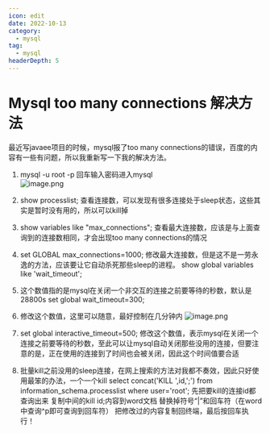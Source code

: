 ```yaml
---
icon: edit
date: 2022-10-13
category:
  - mysql
tag:
  - mysql
headerDepth: 5
---
```



# Mysql too many connections 解决方法
最近写javaee项目的时候，mysql报了too many connections的错误，百度的内容有一些有问题，所以我重新写一下我的解决方法。

1. mysql -u root -p 回车输入密码进入mysql                                                                                                  
![image.png](/upload/2022/10/image-6007218e54be45fd990f719385c892fd.png)

2. show processlist; 
查看连接数，可以发现有很多连接处于sleep状态，这些其实是暂时没有用的，所以可以kill掉

3. show variables like "max_connections"; 
查看最大连接数，应该是与上面查询到的连接数相同，才会出现too many connections的情况

4. set GLOBAL max_connections=1000; 
修改最大连接数，但是这不是一劳永逸的方法，应该要让它自动杀死那些sleep的进程。
show global variables like 'wait_timeout'; 

5. 这个数值指的是mysql在关闭一个非交互的连接之前要等待的秒数，默认是28800s
set global wait_timeout=300; 

6. 修改这个数值，这里可以随意，最好控制在几分钟内
![image.png](/upload/2022/10/image-08ad270052c547b09de075eb23063f2f.png)                                                                                                     

7. set global interactive_timeout=500; 
修改这个数值，表示mysql在关闭一个连接之前要等待的秒数，至此可以让mysql自动关闭那些没用的连接，但要注意的是，正在使用的连接到了时间也会被关闭，因此这个时间值要合适

8. 批量kill之前没用的sleep连接，在网上搜索的方法对我都不奏效，因此只好使用最笨的办法，一个一个kill
select concat('KILL ',id,';') from information_schema.processlist where user='root'; 先把要kill的连接id都查询出来
复制中间的kill id;内容到word文档
替换掉符号“|”和回车符（在word中查询^p即可查询到回车符）
把修改过的内容复制回终端，最后按回车执行！